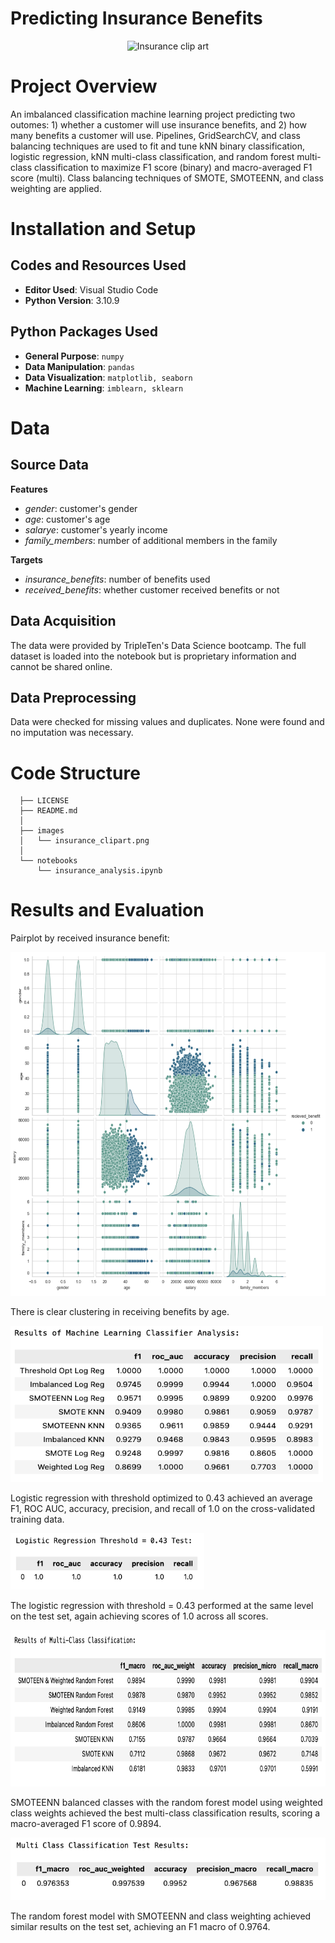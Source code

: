 # Predicting Insurance Benefits

<p align="center">
  <img src="https://github.com/kellyshreeve/predicting-insurance-benefits/blob/main/images/insurance_clipart.png"
  width="400"
  height="300"
  alt="Insurance clip art">
</p>

# Project Overview

An imbalanced classification machine learning project predicting two outomes: 1) whether a customer will use insurance benefits, and 2) how many benefits a customer will use. Pipelines, GridSearchCV, and class balancing techniques are used to fit and tune kNN binary classification, logistic regression, kNN multi-class classification, and random forest multi-class classification to maximize F1 score (binary) and macro-averaged F1 score (multi). Class balancing techniques of SMOTE, SMOTEENN, and class weighting are applied.

# Installation and Setup

## Codes and Resources Used

  - <b>Editor Used</b>: Visual Studio Code
  - <b>Python Version</b>: 3.10.9

## Python Packages Used

  - <b>General Purpose</b>: ```numpy```  
  - <b>Data Manipulation</b>: ```pandas```  
  - <b>Data Visualization</b>: ```matplotlib, seaborn```  
  - <b>Machine Learning</b>: ```imblearn, sklearn```  

# Data

## Source Data

<b>Features</b>
  * *gender*: customer's gender  
  * *age*: customer's age    
  * *salarye*: customer's yearly income  
  * *family_members*: number of additional members in the family  

<b>Targets</b>
  * *insurance_benefits*: number of benefits used  
  * *received_benefits*: whether customer received benefits or not
 
## Data Acquisition

The data were provided by TripleTen's Data Science bootcamp. The full dataset is loaded into the notebook but is proprietary information and cannot be shared online.

## Data Preprocessing

Data were checked for missing values and duplicates. None were found and no imputation was necessary.
 
# Code Structure
```
  ├── LICENSE
  ├── README.md          
  │
  ├── images
  │   └── insurance_clipart.png    
  │
  └── notebooks  
      └── insurance_analysis.ipynb  
```

# Results and Evaluation

Pairplot by received insurance benefit:  
<p align="left">
  <img src="/images/eda.png"
  width="550"
  height="550"
  alt="sns pair plot of variables colored by receiving benefits">
</p>

There is clear clustering in receiving benefits by age.

<p align="left">
  <img src="/images/binary_results.png" 
  width="500"
  height="250"
  alt="Results of binary classification model tuning">
</p>

Logistic regression with threshold optimized to 0.43 achieved an average F1, ROC AUC, accuracy, precision, and recall of 1.0 on the cross-validated training data.

<p align="left">
  <img src="/images/binary_test.png"
  width="310"
  height="90"
  alt="Test results of logistic regression with threshold = 0.43">
</p>

The logistic regression with threshold = 0.43 performed at the same level on the test set, again achieving scores of 1.0 across all scores.

<p align="left">
  <img src="/images/multi_results.png"
  width="690"
  height="250"
  alt="Results of multi class classification model tuning">
</p>

SMOTEENN balanced classes with the random forest model using weighted class weights achieved the best multi-class classification results, scoring a macro-averaged F1 score of 0.9894.

<p align="left">
  <img src="/images/multi_test.png"
  width="510"
  height="100"
  alt="Test results of random forest multi class classification">
</p>

The random forest model with SMOTEENN and class weighting achieved similar results on the test set, achieving an F1 macro of 0.9764.


